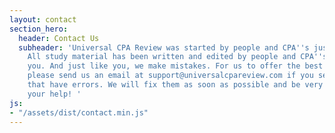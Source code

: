 ```yaml
---
layout: contact
section_hero:
  header: Contact Us
  subheader: 'Universal CPA Review was started by people and CPA''s just like you.
    All study material has been written and edited by people and CPA''s just like
    you. And just like you, we make mistakes. For us to offer the best product possible,
    please send us an email at support@universalcpareview.com if you see any questions
    that have errors. We will fix them as soon as possible and be very grateful for
    your help! '
js:
- "/assets/dist/contact.min.js"
---
```

